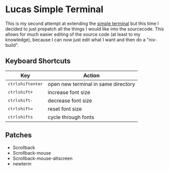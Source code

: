 # Lucas Simple Terminal

This is my second attempt at extending the [simple terminal](http://st.suckless.org/)
but this time I decided to just prepatch all the things I would like
into the sourcecode. This allows for much easier editing of the source
code (at least to my knowledge), because I can now just edit what I
want and then do a "nix-build".

## Keyboard Shortcuts

| Key | Action |
|---|---|
| <kbd>ctrl</kbd><kbd>shift</kbd><kbd>enter</kbd> | open new terminal in same directory |
| <kbd>ctrl</kbd><kbd>shift</kbd><kbd>+</kbd> | increase font size |
| <kbd>ctrl</kbd><kbd>shift</kbd><kbd>-</kbd> | decrease font size |
| <kbd>ctrl</kbd><kbd>shift</kbd><kbd>=</kbd> | reset font size |
| <kbd>ctrl</kbd><kbd>shift</kbd><kbd>s</kbd> | cycle through fonts |

## Patches

- Scrollback
- Scrollback-mouse
- Scrollback-mouse-altscreen
- newterm

